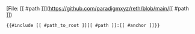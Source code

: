 [File: [[ #path ]]](https://github.com/paradigmxyz/reth/blob/main/[[ #path ]])
```rust,no_run,noplayground
{{#include [[ #path_to_root ]][[ #path ]]:[[ #anchor ]]}}
```